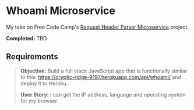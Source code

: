 # Whoami Microservice

My take on Free Code Camp's [Request Header Parser Microservice](https://www.freecodecamp.com/challenges/request-header-parser-microservice) project.

**Completed:** TBD

## Requirements

> **Objective:** Build a full stack JavaScript app that is functionally similar to this: https://cryptic-ridge-9197.herokuapp.com/api/whoami/ and deploy it to Heroku.
>
> **User Story:** I can get the IP address, language and operating system for my browser.
